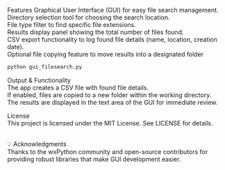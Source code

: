 

Features
Graphical User Interface (GUI) for easy file search management.<br>
Directory selection tool for choosing the search location.<br>
File type filter to find specific file extensions.<br>
Results display panel showing the total number of files found.<br>
CSV export functionality to log found file details (name, location, creation date).<br>
Optional file copying feature to move results into a designated folder<br>

```bash
python gui_filesearch.py

```



Output & Functionality<br>
The app creates a CSV file with found file details.<br>
If enabled, files are copied to a new folder within the working directory.<br>
The results are displayed in the text area of the GUI for immediate review.<br>

 License<br>
This project is licensed under the MIT License. See LICENSE for details.<br><br>

💡 Acknowledgments<br>
Thanks to the wxPython community and open-source contributors for providing robust libraries that make GUI development easier.

